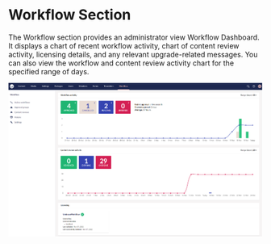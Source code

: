 # Workflow Section

The Workflow section provides an administrator view Workflow Dashboard. It displays a chart of recent workflow activity, chart of content review activity, licensing details, and any relevant upgrade-related messages. You can also view the workflow and content review activity chart for the specified range of days.

![Workflow section](images/workflow-section.png)
